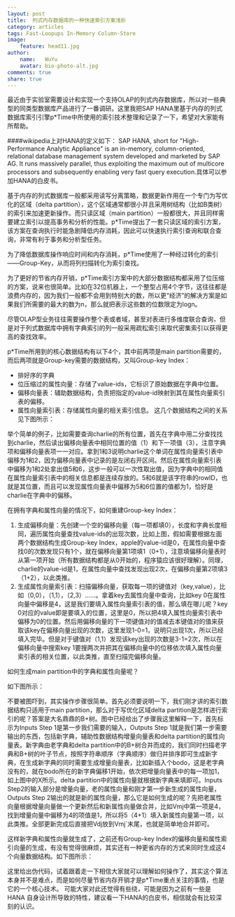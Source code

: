 ```yaml
---
layout: post
title:  列式内存数据库的一种快速索引方案浅析
category: articles
tags: Fast-Loopups In-Memory Column-Store
image:
    feature: head11.jpg
author:
    name:   WuYu
    avatar: bio-photo-alt.jpg
comments: true
share: true
---
```


最近由于实验室需要设计和实现一个支持OLAP的列式内存数据库，所以对一些典型的同类型数据库产品进行了一番调研。这里我把SAP HANA里基于内存的列式数据库索引引擎p*Time中所使用的索引技术整理和记录了一下，希望对大家能有所帮助。

####wikipedia上对HANA的定义如下：
SAP HANA, short for "High-Performance Analytic Appliance" is an in-memory, column-oriented, relational database management system developed and marketed by SAP AG. It runs massively parallel, thus exploiting the maximum out of multicore processors and subsequently enabling very fast query execution.具体可以参加HANA的白皮书。

基于内存的列式数据库一般都采用读写分离策略，数据更新作用在一个专门为写优化的区域（delta partition），这个区域通常都很小并且采用树结构（比如B类树）的索引来加速更新操作。而只读区域（main partition）一般都很大，并且同样需要建立索引以提高事务和分析的性能。p*Time提出了一套只读区域的索引方案，该方案在查询执行时能急剧降低内存消耗，因此可以快速执行索引查询和联合查询，非常有利于事务和分析型任务。

为了降低数据库操作响应时间和内存消耗，p*Time使用了一种经过转化的索引——Group-Key，从而将列扫描转化为索引查找。

为了更好的节省内存开销，p*Time索引方案中的大部分数据结构都采用了位压缩的方案，说来也很简单。比如在32位机器上，一个整型占用4个字节，这往往都是浪费内存的，因为我们一般都不会用到特别大的数，所以更“经济”的解决方案是如果我们所需要的最大的数为n，那么就把表示这些数的位数限定为logn。

尽管OLAP型业务往往需要操作整个表或者域，甚至对表进行多维度联合查询，但是对于列式数据库中拥有字典索引的列一般采用疏松索引来取代密集索引以获得更高的查找效率。

p*Time所用到的核心数据结构有以下4个，其中前两项是main partition需要的，而后两项就是Group-key需要的数据结构，又叫Group-key Index：
- 排好序的字典
- 位压缩过的属性向量：存储了value-ids，它标识了原始数据在字典中位置。
- 偏移向量表：辅助数据结构，负责把指定的value-id映射到其在属性向量索引表的偏移。
- 属性向量索引表：存储属性向量的相关索引信息。
这几个数据结构之间的关系见下图所示：


举个简单的例子，比如需要查询charlie的所有位置，首先在字典中用二分查找找到charlie，然后读出偏移向量表中相同位置的值（1）和下一项值（3），注意字典项和偏移向量表项一一对应。拿到1和3说明charlie这个单词在属性向量索引表中偏移为1和2，因为偏移向量表中记录的是左闭右开区间。然后在属性向量索引表中偏移为1和2处拿出值5和6，这步一般可以一次性取出值，因为字典中的相同值在属性向量索引表中的相关信息都是连续存放的。5和6就是该字符串的rowID，也就是其位置，而且可以发现属性向量表中偏移为5和6位置的值都为1，恰好是charlie在字典中的偏移。

在拥有字典和属性向量的情况下，如何重建Group-key Index：
1. 生成偏移向量：先创建一个空的偏移向量（每一项都填0），长度和字典长度相同，遍历属性向量查找value-ids的出现次数，比如上图，假如需要根据左面两个数据结构生成Group-key Index，apple的value-id是0，在属性向量中查找0的次数发现只有1个，就在偏移向量第1项填1（0+1），注意填偏移向量表时从第一项开始（所有数据结构都是从0开始的，程序猿应该很好理解）。同理，charlie的value-id是1，在属性向量中查找发现出现2次，在偏移向量第2项填3（1+2），以此类推。
2. 生成属性向量索引表：扫描偏移向量，获取每一项的键值对（key,value），比如（0,0），（1,1），（2,3）......。拿着key去属性向量中查询，比如key 0在属性向量中偏移是4，这是我们要填入属性向量索引表的值，那么填在哪儿呢？key 0对应的value即是要填入的位置，这里是0，所以把4填入属性向量索引表中偏移为0的位置。然后用偏移向量的下一项键值对的值减去本键值对的值来获取该key在偏移向量出现的次数，这里发现1-0=1，说明只出现1次，所以已经填入完毕。但是对于键值对（1,1）发现该key出现的次数是3-1=2次，所以在偏移向量中搜索key 1要搜两次并把其在偏移向量中的位移依次填入属性向量索引表的相关位置，以此类推，直至扫描完偏移向量。

如何生成main partition中的字典和属性向量呢？

如下图所示：

不要被图吓到，其实操作步骤很简单。首先必须要说明一下，我们刚才讲的索引数据结构只适用于main partition，那么对于写优化区域delta partition是怎样进行索引的呢？答案是大名鼎鼎的B+树。图中已经给出了步骤我这里解释一下，首先标示为Inputs Step 1是第一步我们需要的输入，Outputs Step 1就是我们第一步需要输出的东西，包括新字典，辅助性数据结构增量向量表和delta partition的属性向量表。新字典由老字典和delta partition中的B+树合并而成的，我们同时扫描老字典和B+树的叶子节点，按照字符串顺序（字典顺序）做归并排序即可生成新字典，在生成新字典的同时需要生成增量向量表，比如新插入个bodo，这是老字典没有的，就在bodo所在的新字典偏移1开始，依次把增量向量表中的每一项加1，如上图中的X所示。delta partition中的属性向量就根据新字典来填即可。Inputs Step2的输入部分是增量向量，老的属性向量和刚才第一步新生成的属性向量，Outputs Step 2输出的就是新的属性向量，那么它是如何生成的呢？先把老属性向量根据增量向量做一个更新然后和新属性向量做合并，比如Vmj中第一项是4，找到增量向量中偏移为4的项值是1，所以将5（4+1）填入新属性向量第一项，以此类推。全部更新完成后直接把Vdj放到Vmj`末尾，也就是简单地合并即可。

这样新字典和属性向量就生成了，之前还有Group-key Index的偏移向量和属性索引向量的生成，有没有觉得很麻烦，其实还有一种更省内存的方式来同时生成这4个向量数据结构。如下图所示：

这里给出伪代码，试着跟着走一下相信大家就可以理解如何操作了，其实这个算法本身并不是难点，而是如何尽量节省内存开销才是p*Time重点关注的事情，也是它的一个核心技术。
可能大家对此还觉得有些绕，可能是因为之前有一些是HANA 自身设计所导致的特性，建议看一下HANA的白皮书，相信就会有比较深刻的认识。
